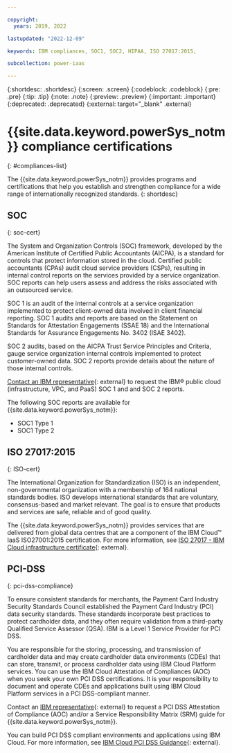 ```yaml
---

copyright:
  years: 2019, 2022

lastupdated: "2022-12-09"

keywords: IBM compliances, SOC1, SOC2, HIPAA, ISO 27017:2015, 

subcollection: power-iaas

---
```


{:shortdesc: .shortdesc}
{:screen: .screen}
{:codeblock: .codeblock}
{:pre: .pre}
{:tip: .tip}
{:note: .note}
{:preview: .preview}
{:important: .important}
{:deprecated: .deprecated}
{:external: target="_blank" .external}

# {{site.data.keyword.powerSys_notm}} compliance certifications
{: #compliances-list}

The {{site.data.keyword.powerSys_notm}} provides programs and certifications that help you establish and strengthen compliance for a wide range of internationally recognized standards.
{: shortdesc}

## SOC
{: soc-cert}

The System and Organization Controls (SOC) framework, developed by the American Institute of Certified Public Accountants (AICPA), is a standard for controls that protect information stored in the cloud. Certified public accountants (CPAs) audit cloud service providers (CSPs), resulting in internal control reports on the services provided by a service organization. SOC reports can help users assess and address the risks associated with an outsourced service.

SOC 1 is an audit of the internal controls at a service organization implemented to protect client-owned data involved in client financial reporting. SOC 1 audits and reports are based on the Statement on Standards for Attestation Engagements (SSAE 18) and the International Standards for Assurance Engagements No. 3402 (ISAE 3402).

SOC 2 audits, based on the AICPA Trust Service Principles and Criteria, gauge service organization internal controls implemented to protect customer-owned data. SOC 2 reports provide details about the nature of those internal controls.

[Contact an IBM representative](https://www.ibm.com/account/reg/signup?formid=MAIL-wcp){: external} to request the IBM® public cloud (infrastructure, VPC, and PaaS) SOC 1 and  and SOC 2 reports.

The following SOC reports are available for {{site.data.keyword.powerSys_notm}}:
-   SOC1 Type 1 
-   SOC1 Type 2
<!-- 
## HIPAA
{: HIPAA-cert}

The US Health Insurance Portability and Accountability Act (HIPAA) and the Health Information Technology for Economic and Clinical Health (HITECH) Act define standards for handling electronic healthcare transactions and information. If you or your company is a covered entity as defined by HIPAA, you must enable the HIPAA Supported setting if you run sensitive workloads that are regulated under HIPAA and the HITECH Act. By using this setting, you can filter on HIPAA Enabled services in the catalog, indicate to IBM that your account stores protected health information (PHI), and digitally accept the IBM Business Associate Addendum for covered entities. For more information, see [Enabling HIPAA support for your account](/docs/account?topic=account-enabling-hipaa). -->

## ISO 27017:2015
{: ISO-cert}

The International Organization for Standardization (ISO) is an independent, non-governmental organization with a membership of 164 national standards bodies. ISO develops international standards that are voluntary, consensus-based and market relevant. The goal is to ensure that products and services are safe, reliable and of good quality.

The {{site.data.keyword.powerSys_notm}} provides services that are delivered from global data centres that are a component of the IBM Cloud™ IaaS ISO27001:2015 certification. For more information, see [ISO 27017 - IBM Cloud infrastructure certificate](https://www.ibm.com/downloads/cas/GLL9ZBZX){: external}. 
<!-- Include new link to be provide by Dimitrios. certification covers a family of 4 standards (will include in the separate note). -->

## PCI-DSS 
{: pci-dss-compliance}

To ensure consistent standards for merchants, the Payment Card Industry Security Standards Council established the Payment Card Industry (PCI) data security standards. These standards incorporate best practices to protect cardholder data, and they often require validation from a third-party Qualified Service Assessor (QSA). IBM is a Level 1 Service Provider for PCI DSS.

You are responsible for the storing, processing, and transmission of cardholder data and may create cardholder data environments (CDEs) that can store, transmit, or process cardholder data using IBM Cloud Platform services. You can use the IBM Cloud Attestation of Compliances (AOC) when you seek your own PCI DSS certifications. It is your responsibility to document and operate CDEs and applications built using IBM Cloud Platform services in a PCI DSS-compliant manner.

Contact an [IBM representative](https://www.ibm.com/account/reg/signup?formid=MAIL-wcp){: external} to request a PCI DSS Attestation of Compliance (AOC) and/or a Service Responsibility Matrix (SRM) guide for {{site.data.keyword.powerSys_notm}}.

You can build PCI DSS compliant environments and applications using IBM Cloud. For more information, see [IBM Cloud
PCI DSS Guidance](https://www.ibm.com/downloads/cas/OPLDK4Q2){: external}.
